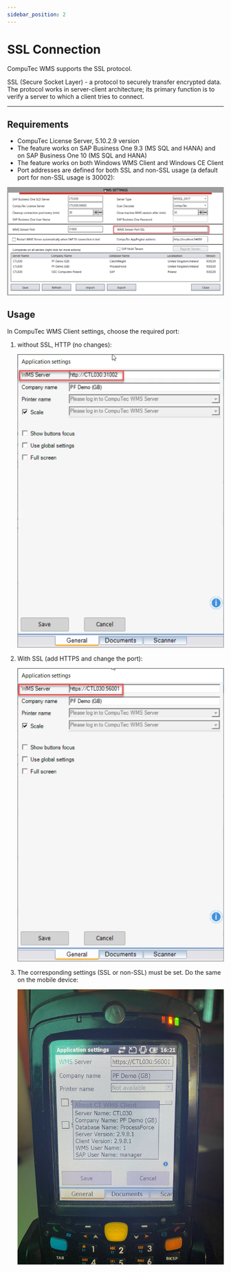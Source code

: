 ```yaml
---
sidebar_position: 2
---
```


# SSL Connection

CompuTec WMS supports the SSL protocol.

SSL (Secure Socket Layer) - a protocol to securely transfer encrypted data. The protocol works in server-client architecture; its primary function is to verify a server to which a client tries to connect.

---

## Requirements

- CompuTec License Server, 5.10.2.9 version
- The feature works on SAP Business One 9.3 (MS SQL and HANA) and on SAP Business One 10 (MS SQL and HANA)
- The feature works on both Windows WMS Client and Windows CE Client
- Port addresses are defined for both SSL and non-SSL usage (a default port for non-SSL usage is 30002):

![WMS Server Port SSL](./media/ssl-connection.webp)

## Usage

In CompuTec WMS Client settings, choose the required port:

1. without SSL, HTTP (no changes):

    ![Server Choosing](./media/server-choosing.webp)
2. With SSL (add HTTPS and change the port):

    ![Server Choosing](./media/server-choosing-2.webp)
3. The corresponding settings (SSL or non-SSL) must be set. Do the same on the mobile device:

    ![SSL](./media/SSL.webp)
